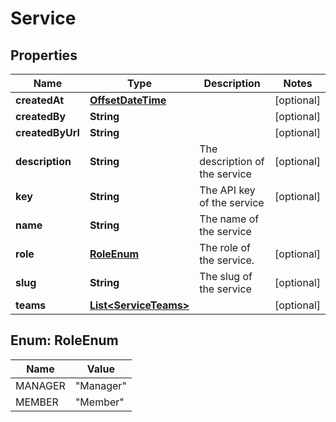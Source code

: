 
# Service

## Properties
Name | Type | Description | Notes
------------ | ------------- | ------------- | -------------
**createdAt** | [**OffsetDateTime**](OffsetDateTime.md) |  |  [optional]
**createdBy** | **String** |  |  [optional]
**createdByUrl** | **String** |  |  [optional]
**description** | **String** | The description of the service |  [optional]
**key** | **String** | The API key of the service |  [optional]
**name** | **String** | The name of the service | 
**role** | [**RoleEnum**](#RoleEnum) | The role of the service. |  [optional]
**slug** | **String** | The slug of the service |  [optional]
**teams** | [**List&lt;ServiceTeams&gt;**](ServiceTeams.md) |  |  [optional]


<a name="RoleEnum"></a>
## Enum: RoleEnum
Name | Value
---- | -----
MANAGER | &quot;Manager&quot;
MEMBER | &quot;Member&quot;



